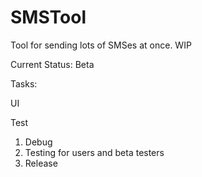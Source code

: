 # SMSTool
Tool for sending lots of SMSes at once. WIP

Current Status: Beta 

Tasks: <p/>
UI <p/>
Test <p/>

1. Debug
2. Testing for users and beta testers
2. Release 

